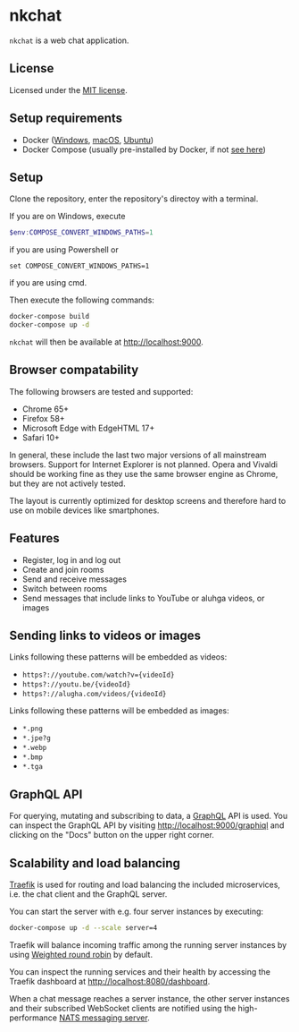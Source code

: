 # nkchat

`nkchat` is a web chat application.

## License

Licensed under the [MIT license](LICENSE).

## Setup requirements

- Docker ([Windows](https://docs.docker.com/docker-for-windows/), [macOS](https://docs.docker.com/docker-for-mac/), [Ubuntu](https://docs.docker.com/install/linux/docker-ce/ubuntu/))
- Docker Compose (usually pre-installed by Docker, if not [see here](https://docs.docker.com/compose/install/))

## Setup

Clone the repository, enter the repository's directoy with a terminal.

If you are on Windows, execute
```powershell
$env:COMPOSE_CONVERT_WINDOWS_PATHS=1
```
if you are using Powershell or
```
set COMPOSE_CONVERT_WINDOWS_PATHS=1
```
if you are using cmd.

Then execute the following commands:
```sh
docker-compose build
docker-compose up -d
```

`nkchat` will then be available at [http://localhost:9000](http://localhost:9000).

## Browser compatability

The following browsers are tested and supported:
- Chrome 65+
- Firefox 58+
- Microsoft Edge with EdgeHTML 17+
- Safari 10+

In general, these include the last two major versions of all mainstream
browsers. Support for Internet Explorer is not planned. Opera and Vivaldi
should be working fine as they use the same browser engine as Chrome, but they
are not actively tested.

The layout is currently optimized for desktop screens and therefore hard to
use on mobile devices like smartphones.

## Features

- Register, log in and log out
- Create and join rooms
- Send and receive messages
- Switch between rooms
- Send messages that include links to YouTube or aluhga videos, or images

## Sending links to videos or images

Links following these patterns will be embedded as videos:
- `https?://youtube.com/watch?v={videoId}`
- `https?://youtu.be/{videoId}`
- `https?://alugha.com/videos/{videoId}`

Links following these patterns will be embedded as images:
- `*.png`
- `*.jpe?g`
- `*.webp`
- `*.bmp`
- `*.tga`

## GraphQL API

For querying, mutating and subscribing to data, a
[GraphQL](https://graphql.org/learn/) API is used. 
You can inspect the GraphQL API by visiting
[http://localhost:9000/graphiql](http://localhost:9000/graphiql) and clicking
on the "Docs" button on the upper right corner.

## Scalability and load balancing

[Traefik](https://docs.traefik.io/) is used for routing and load balancing the
included microservices, i.e. the chat client and the GraphQL server.

You can start the server with e.g. four server instances by executing:
```sh
docker-compose up -d --scale server=4
```

Traefik will balance incoming traffic among the running server instances by
using [Weighted round robin](https://en.wikipedia.org/wiki/Weighted_round_robin)
by default.

You can inspect the running services and their health by accessing the
Traefik dashboard at [http://localhost:8080/dashboard](http://localhost:8080/dashboard).

When a chat message reaches a server instance, the other server instances
and their subscribed WebSocket clients are notified using the high-performance
[NATS messaging server](https://github.com/nats-io/gnatsd).
